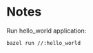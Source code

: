 <!--
SPDX-FileCopyrightText: 2024 Julian Amann <dev@vertexwahn.de>
SPDX-License-Identifier: Apache-2.0
-->

# Notes

Run hello_world application:

```shell
bazel run //:hello_world
```
